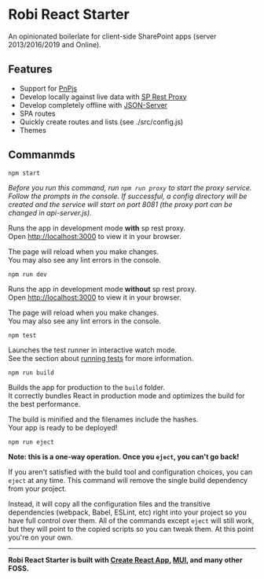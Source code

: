 # Robi React Starter

An opinionated boilerlate for client-side SharePoint apps (server 2013/2016/2019 and Online).

## Features
* Support for [PnPjs](https://pnp.github.io/pnpjs/getting-started/)
* Develop locally against live data with [SP Rest Proxy](https://github.com/koltyakov/sp-rest-proxy)
* Develop completely offline with [JSON-Server](https://github.com/typicode/json-server)
* SPA routes
* Quickly create routes and lists (see ./src/config.js)
* Themes

## Commanmds

`npm start`

*Before you run this command, run ```npm run proxy``` to start the proxy service. Follow the prompts in the console. If successful, a config directory will be created and the service will start on port 8081 (the proxy port can be changed in api-server.js).*

Runs the app in development mode **with** sp rest proxy.\
Open [http://localhost:3000](http://localhost:3000) to view it in your browser.

The page will reload when you make changes.\
You may also see any lint errors in the console.

`npm run dev`

Runs the app in development mode **without** sp rest proxy.\
Open [http://localhost:3000](http://localhost:3000) to view it in your browser.

The page will reload when you make changes.\
You may also see any lint errors in the console.

`npm test`

Launches the test runner in interactive watch mode.\
See the section about [running tests](https://facebook.github.io/create-react-app/docs/running-tests) for more information.

`npm run build`

Builds the app for production to the `build` folder.\
It correctly bundles React in production mode and optimizes the build for the best performance.

The build is minified and the filenames include the hashes.\
Your app is ready to be deployed!

`npm run eject`

**Note: this is a one-way operation. Once you `eject`, you can't go back!**

If you aren't satisfied with the build tool and configuration choices, you can `eject` at any time. This command will remove the single build dependency from your project.

Instead, it will copy all the configuration files and the transitive dependencies (webpack, Babel, ESLint, etc) right into your project so you have full control over them. All of the commands except `eject` will still work, but they will point to the copied scripts so you can tweak them. At this point you're on your own.

***

**Robi React Starter is built with [Create React App](https://create-react-app.dev/), [MUI](https://mui.com/), and many other FOSS.**